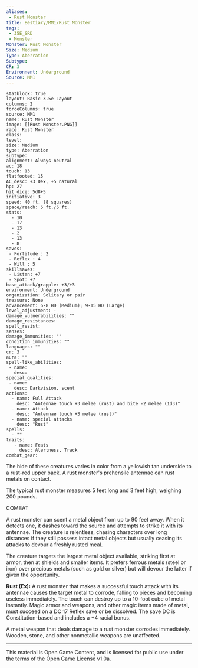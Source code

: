 ```yaml
---
aliases:
 - Rust Monster
title: Bestiary/MM1/Rust Monster
tags: 
 - 35E_SRD
 - Monster
Monster: Rust Monster
Size: Medium
Type: Aberration
Subtype: 
CR: 3
Environnent: Underground
Source: MM1
---
```


```statblock
statblock: true
layout: Basic 3.5e Layout
columns: 2
forceColumns: true
source: MM1 
name: Rust Monster
image: [[Rust Monster.PNG]]
race: Rust Monster
class: 
level: 
size: Medium
type: Aberration
subtype: 
alignment: Always neutral
ac: 18
touch: 13
flatfooted: 15
AC_desc: +3 Dex, +5 natural
hp: 27
hit_dice: 5d8+5
initiative: 3
speed: 40 ft. (8 squares)
space/reach: 5 ft./5 ft.
stats:
  - 10
  - 17
  - 13
  - 2
  - 13
  - 8
saves:
 - Fortitude : 2
 - Reflex : 4
 - Will : 5
skillsaves:
 - Listen: +7
 - Spot: +7
base_attack/grapple: +3/+3
environment: Underground
organization: Solitary or pair
treasure: None
advancement: 6-8 HD (Medium); 9-15 HD (Large)
level_adjustment: -
damage_vulnerabilities: ""
damage_resistances: 
spell_resist: 
senses: 
damage_immunities: ""
condition_immunities: ""
languages: ""
cr: 3
aura: ""
spell-like_abilities:
 - name: 
   desc: 
special_qualities:
 - name:
   desc: Darkvision, scent
actions:
  - name: Full Attack
    desc: "Antennae touch +3 melee (rust) and bite -2 melee (1d3)"
  - name: Attack
    desc: "Antennae touch +3 melee (rust)"
  - name: special attacks
    desc: "Rust"
spells:
  - ""
traits:
   - name: Feats
     desc: Alertness, Track
combat_gear:  
```


The hide of these creatures varies in color from a yellowish tan underside to a rust-red upper back. A rust monster's prehensile antennae can rust metals on contact.

The typical rust monster measures 5 feet long and 3 feet high, weighing 200 pounds.

COMBAT

A rust monster can scent a metal object from up to 90 feet away. When it detects one, it dashes toward the source and attempts to strike it with its antennae. The creature is relentless, chasing characters over long distances if they still possess intact metal objects but usually ceasing its attacks to devour a freshly rusted meal.

The creature targets the largest metal object available, striking first at armor, then at shields and smaller items. It prefers ferrous metals (steel or iron) over precious metals (such as gold or silver) but will devour the latter if given the opportunity.


**Rust (Ex):** A rust monster that makes a successful touch attack with its antennae causes the target metal to corrode, falling to pieces and becoming useless immediately. The touch can destroy up to a 10-foot cube of metal instantly. Magic armor and weapons, and other magic items made of metal, must succeed on a DC 17 Reflex save or be dissolved. The save DC is Constitution-based and includes a +4 racial bonus.

A metal weapon that deals damage to a rust monster corrodes immediately. Wooden, stone, and other nonmetallic weapons are unaffected.

---

This material is Open Game Content, and is licensed for public use under the terms of the Open Game License v1.0a.

